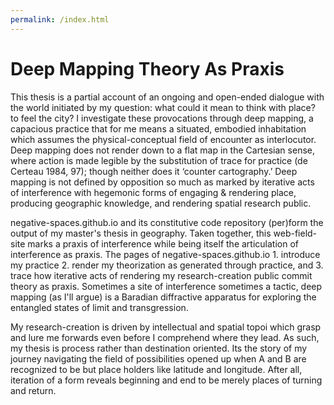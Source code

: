 ```yaml
---
permalink: /index.html
---
```

# Deep Mapping Theory As Praxis

This thesis is a partial account of an ongoing and open-ended dialogue with the world initiated by my question: what could it mean to think with place? to feel the city? I investigate these provocations through deep mapping, a capacious practice that for me means a situated, embodied inhabitation which assumes the physical-conceptual field of encounter as interlocutor. Deep mapping does not render down to a flat map in the Cartesian sense, where action is made legible by the substitution of trace for practice (de Certeau 1984, 97); though neither does it ‘counter cartography.’ Deep mapping is not defined by opposition so much as marked by iterative acts of interference with hegemonic forms of engaging & rendering place, producing geographic knowledge, and rendering spatial research public. 
    
negative-spaces.github.io and its constitutive code repository (per)form the output of my master's thesis in geography. Taken together, this web-field-site marks a praxis of interference while being itself the articulation of interference as praxis. The pages of negative-spaces.github.io 1. introduce my practice 2. render my theorization as generated through practice, and 3. trace how iterative acts of rendering my research-creation public commit theory as praxis. Sometimes a site of interference sometimes a tactic, deep mapping (as I'll argue) is a Baradian diffractive apparatus for exploring the entangled states of limit and transgression. 
    
My research-creation is driven by intellectual and spatial topoi which grasp and lure me forwards even before I comprehend where they lead. As such, my thesis is process rather than destination oriented. Its the story of my journey  navigating the field of possibilities opened up when A and B are recognized to be but place holders like latitude and longitude.  After all, iteration of a form reveals beginning and end to be merely places of turning and return.
